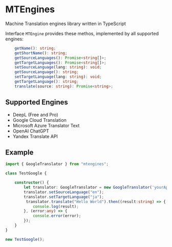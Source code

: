 # MTEngines

Machine Translation engines library written in TypeScript

Interface `MTEngine` provides these methos, implemented by all supported engines:

```typescript
    getName(): string;
    getShortName(): string;
    getSourceLanguages(): Promise<string[]>;
    getTargetLanguages(): Promise<string[]>;
    setSourceLanguage(lang: string): void;
    getSourceLanguage(): string;
    setTargetLanguage(lang: string): void;
    getTargetLanguage(): string;
    translate(source: string): Promise<string>;
```

## Supported Engines

- DeepL (Free and Pro)
- Google Cloud Translation
- Microsoft Azure Translator Text
- OpenAI ChatGPT
- Yandex Translate API

## Example

```typescript
import { GoogleTranslator } from "mtengines";

class TestGoogle {

    constructor() {
        let translator: GoogleTranslator = new GoogleTranslator('yourApiKey', true);
        translator.setSourceLanguage("en");
        translator.setTargetLanguage("ja");
         translator.translate("Hello World").then((result:string) => {
            console.log(result);
        }, (error:any) => {
            console.error(error);
        });
    }
}

new TestGoogle();
```
